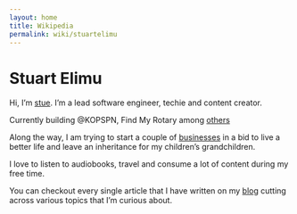 ```yaml
---
layout: home
title: Wikipedia
permalink: wiki/stuartelimu
---
```


# Stuart Elimu

Hi, I’m [stue](). I’m a lead software engineer, techie and content creator.

Currently building @KOPSPN, Find My Rotary among [others]()

Along the way, I am trying to start a couple of [businesses]() in a bid to live a better life and leave an inheritance for my children’s grandchildren. 

I love to listen to audiobooks, travel and consume a lot of content during my free time. 

You can checkout every single article that I have written on my [blog]() cutting across various topics that I’m curious about.

